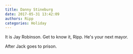 ```yaml
---
title: Danny Stineburg
date: 2017-05-31 13:42:09
authors: Ripp
categories: Holiday
---
```


 It is Jay Robinson. Get to know it, Ripp. He's your next mayor.

After Jack goes to prison.